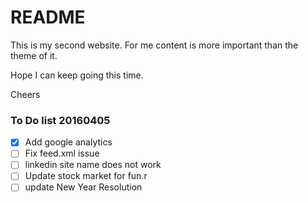# README

This is my second website. For me content is more important than the theme of it. 

Hope I can keep going this time.

Cheers


### To Do list 20160405

- [x] Add google analytics
- [ ] Fix feed.xml issue
- [ ] linkedin site name does not work
- [ ] Update stock market for fun.r
- [ ] update New Year Resolution
